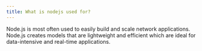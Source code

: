 ```yaml
---
title: What is nodejs used for?
---
```


Node.js is most often used to easily build and scale network applications. Node.js creates models that are lightweight and efficient which are ideal for data-intensive and real-time applications.
